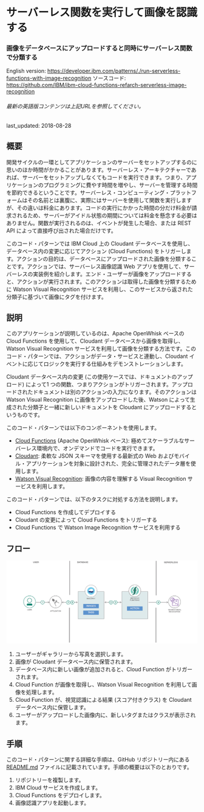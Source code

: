 # サーバーレス関数を実行して画像を認識する

### 画像をデータベースにアップロードすると同時にサーバーレス関数で分類する

English version: https://developer.ibm.com/patterns/./run-serverless-functions-with-image-recognition
ソースコード: https://github.com/IBM/ibm-cloud-functions-refarch-serverless-image-recognition

###### 最新の英語版コンテンツは上記URLを参照してください。
last_updated:	2018-08-28

 
## 概要

開発サイクルの一環としてアプリケーションのサーバーをセットアップするのに思いのほか時間がかかることがあります。サーバーレス・アーキテクチャーであれば、サーバーをセットアップしなくてもコードを実行できます。つまり、アプリケーションのプログラミングに費やす時間を増やし、サーバーを管理する時間を節約できるということです。サーバーレス・コンピューティング・プラットフォームはその名前とは裏腹に、実際にはサーバーを使用して関数を実行しますが、その違いは料金にあります。コードの実行にかかった時間の分だけ料金が請求されるため、サーバーがアイドル状態の期間については料金を懸念する必要はありません。関数が実行されるのは、イベントが発生した場合、または REST API によって直接呼び出された場合だけです。

このコード・パターンでは IBM Cloud 上の Cloudant データベースを使用し、データベース内の変更に応じてアクション (Cloud Functions) をトリガーします。アクションの目的は、データベースにアップロードされた画像を分類することです。アクションでは、サーバーレス画像認識 Web アプリを使用して、サーバーレスの実装例を紹介します。エンド・ユーザーが画像をアップロードすると、アクションが実行されます。このアクションは取得した画像を分類するために Watson Visual Recognition サービスを利用し、このサービスから返された分類子に基づいて画像にタグを付けます。

## 説明

このアプリケーションが説明しているのは、Apache OpenWhisk ベースの Cloud Functions を使用して、Cloudant データベースから画像を取得し、Watson Visual Recognition サービスを利用して画像を分類する方法です。このコード・パターンでは、アクションがデータ・サービスと連動し、Cloudant イベントに応じてロジックを実行する仕組みをデモンストレーションします。

Cloudant データベース内の変更 (この使用ケースでは、ドキュメントのアップロード) によって1 つの関数、つまりアクションがトリガーされます。アップロードされたドキュメントは別のアクションの入力になります。そのアクションは Watson Visual Recognition に画像をアップロードした後、Watson によって生成された分類子と一緒に新しいドキュメントを Cloudant にアップロードするというものです。

このコード・パターンでは以下のコンポーネントを使用します。

* [Cloud Functions](https://cloud.ibm.com/docs/openwhisk/index.html#getting-started-with-openwhisk) (Apache OpenWhisk ベース): 極めてスケーラブルなサーバーレス環境内で、オンデマンドでコードを実行できます。
* [Cloudant](https://cloud.ibm.com/catalog/services/cloudant?cm_sp=ibmdev-_-developer-patterns-_-cloudreg): 柔軟な JSON スキーマを使用する最新式の Web およびモバイル・アプリケーションを対象に設計された、完全に管理されたデータ層を使用します。
* [Watson Visual Recognition](https://www.ibm.com/jp-ja/cloud/watson-visual-recognition): 画像の内容を理解する Visual Recognition サービスを利用します。<!--視覚概念のタグを画像に付け、人間の顔を検出し、年齢と性別を概算して、画像の集まりの中から同様の画像を見つけます。-->

このコード・パターンでは、以下のタスクに対処する方法を説明します。

* Cloud Functions を作成してデプロイする
* Cloudant の変更によって Cloud Functions をトリガーする
* Cloud Functions で Watson Image Recognition サービスを利用する

## フロー

![フロー](./images/serverless-image-recognition-arch.png)

1. ユーザーがギャラリーから写真を選択します。
2. 画像が Cloudant データベース内に保管されます。
3. データベース内に新しい画像が追加されると、Cloud Function がトリガーされます。
4. Cloud Function が画像を取得し、Watson Visual Recognition を利用して画像を処理します。
5. Cloud Function が、視覚認識による結果 (スコア付きクラス) を Cloudant データベース内に保管します。
6. ユーザーがアップロードした画像内に、新しいタグまたはクラスが表示されます。

## 手順

このコード・パターンに関する詳細な手順は、GitHub リポジトリー内にある [README.md](https://github.com/IBM/ibm-cloud-functions-refarch-serverless-image-recognition/blob/master/README.md) ファイルに記載されています。手順の概要は以下のとおりです。

1. リポジトリーを複製します。
2. IBM Cloud サービスを作成します。
3. Cloud Functions をデプロイします。
4. 画像認識アプリを起動します。

